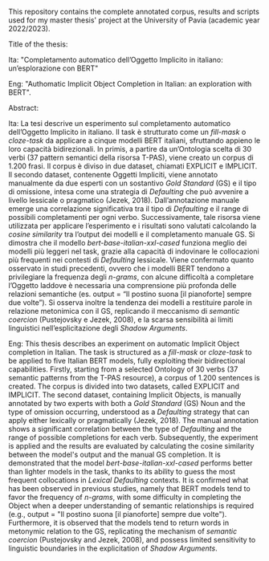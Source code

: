 This repository contains the complete annotated corpus, results and scripts used for my master thesis' project at the University of Pavia (academic year 2022/2023).

Title of the thesis:

Ita: "Completamento automatico dell’Oggetto Implicito in italiano: un’esplorazione con BERT"

Eng: "Authomatic Implicit Object Completion in Italian: an exploration with BERT".

Abstract:

Ita:
La tesi descrive un esperimento sul completamento automatico dell’Oggetto Implicito in
italiano. Il task è strutturato come un _fill-mask_ o _cloze-task_ da applicare a cinque modelli
BERT italiani, sfruttando appieno le loro capacità bidirezionali. In primis, a partire da
un’Ontologia scelta di 30 verbi (37 pattern semantici della risorsa T-PAS), viene creato un
corpus di 1.200 frasi. Il corpus è diviso in due dataset, chiamati EXPLICIT e IMPLICIT. Il
secondo dataset, contenente Oggetti Impliciti, viene annotato manualmente da due esperti con
un sostantivo _Gold Standard_ (GS) e il tipo di omissione, intesa come una strategia di
_Defaulting_ che può avvenire a livello lessicale o pragmatico (Jezek, 2018). Dall’annotazione
manuale emerge una correlazione significativa tra il tipo di _Defaulting_ e il range di possibili
completamenti per ogni verbo. Successivamente, tale risorsa viene utilizzata per applicare
l’esperimento e i risultati sono valutati calcolando la _cosine similarity_ tra l’output dei modelli
e il completamento manuale GS. Si dimostra che il modello _bert-base-italian-xxl-cased_
funziona meglio dei modelli più leggeri nel task, grazie alla capacità di indovinare le
collocazioni più frequenti nei contesti di _Defaulting_ lessicale. Viene confermato quanto
osservato in studi precedenti, ovvero che i modelli BERT tendono a privilegiare la frequenza
degli _n-grams_, con alcune difficoltà a completare l’Oggetto laddove è necessaria una
comprensione più profonda delle relazioni semantiche (es. output = “Il postino suona \[il
pianoforte\] sempre due volte”). Si osserva inoltre la tendenza dei modelli a restituire parole in
relazione metonimica con il GS, replicando il meccanismo di _semantic coercion_ (Pustejovsky
e Jezek, 2008), e la scarsa sensibilità ai limiti linguistici nell’esplicitazione degli _Shadow
Arguments_.

Eng:
This thesis describes an experiment on automatic Implicit Object completion in Italian. The
task is structured as a _fill-mask_ or _cloze-task_ to be applied to five Italian BERT models, fully
exploiting their bidirectional capabilities. Firstly, starting from a selected Ontology of 30
verbs (37 semantic patterns from the T-PAS resource), a corpus of 1.200 sentences is created.
The corpus is divided into two datasets, called EXPLICIT and IMPLICIT. The second dataset,
containing Implicit Objects, is manually annotated by two experts with both a _Gold Standard_
(GS) Noun and the type of omission occurring, understood as a _Defaulting_ strategy that can
apply either lexically or pragmatically (Jezek, 2018). The manual annotation shows a
significant correlation between the type of _Defaulting_ and the range of possible completions
for each verb. Subsequently, the experiment is applied and the results are evaluated by
calculating the cosine similarity between the model's output and the manual GS completion. It
is demonstrated that the model _bert-base-italian-xxl-cased_ performs better than lighter models
in the task, thanks to its ability to guess the most frequent collocations in _Lexical Defaulting_
contexts. It is confirmed what has been observed in previous studies, namely that BERT
models tend to favor the frequency of _n-grams_, with some difficulty in completing the Object
when a deeper understanding of semantic relationships is required (e.g., output = "Il postino
suona \[il pianoforte\] sempre due volte"). Furthermore, it is observed that the models tend to
return words in metonymic relation to the GS, replicating the mechanism of _semantic
coercion_ (Pustejovsky and Jezek, 2008), and possess limited sensitivity to linguistic
boundaries in the explicitation of _Shadow Arguments_.
